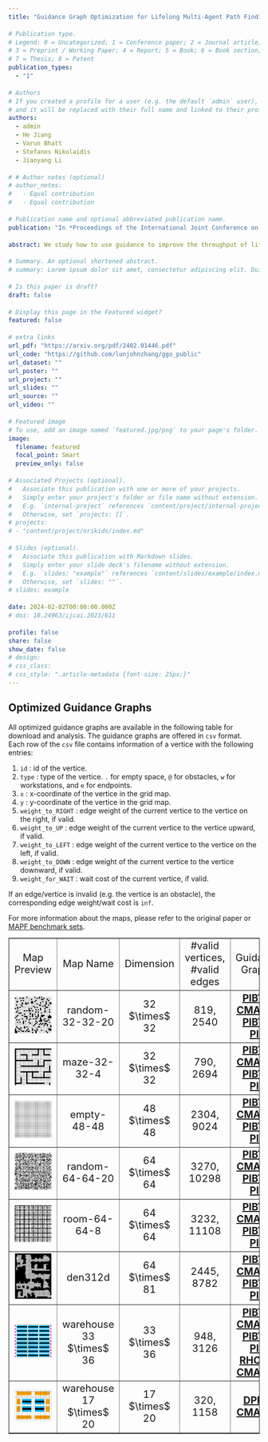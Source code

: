 ```yaml
---
title: "Guidance Graph Optimization for Lifelong Multi-Agent Path Finding"

# Publication type.
# Legend: 0 = Uncategorized; 1 = Conference paper; 2 = Journal article;
# 3 = Preprint / Working Paper; 4 = Report; 5 = Book; 6 = Book section;
# 7 = Thesis; 8 = Patent
publication_types:
  - "1"

# Authors
# If you created a profile for a user (e.g. the default `admin` user), write the username (folder name) here
# and it will be replaced with their full name and linked to their profile.
authors:
  - admin
  - He Jiang
  - Varun Bhatt
  - Stefanos Nikolaidis
  - Jiaoyang Li

# # Author notes (optional)
# author_notes:
#   - Equal contribution
#   - Equal contribution

# Publication name and optional abbreviated publication name.
publication: "In *Proceedings of the International Joint Conference on Artificial Intelligence (IJCAI), August 03–09, Jeju, Korea*"

abstract: We study how to use guidance to improve the throughput of lifelong Multi-Agent Path Finding (MAPF). Previous studies have demonstrated that, while incorporating guidance, such as highways, can accelerate MAPF algorithms, this often results in a trade-off with solution quality. In addition, how to generate good guidance automatically remains largely unexplored, with current methods falling short of surpassing manually designed ones. In this work, we introduce the guidance graph as a versatile representation of guidance for lifelong MAPF, framing Guidance Graph Optimization as the task of optimizing its edge weights. We present two GGO algorithms to automatically generate guidance for arbitrary lifelong MAPF algorithms and maps. The first method directly optimizes edge weights, while the second method optimizes an update model capable of generating edge weights. Empirically, we show that (1) our guidance graphs improve the throughput of three representative lifelong MAPF algorithms in eight benchmark maps, and (2) our update model can generate guidance graphs for as large as $93 \times 91$ maps and as many as 3,000 agents.

# Summary. An optional shortened abstract.
# summary: Lorem ipsum dolor sit amet, consectetur adipiscing elit. Duis posuere tellus ac convallis placerat. Proin tincidunt magna sed ex sollicitudin condimentum.

# Is this paper is draft?
draft: false

# Display this page in the Featured widget?
featured: false

# extra links
url_pdf: "https://arxiv.org/pdf/2402.01446.pdf"
url_code: "https://github.com/lunjohnzhang/ggo_public"
url_dataset: ""
url_poster: ""
url_project: ""
url_slides: ""
url_source: ""
url_video: ""

# Featured image
# To use, add an image named `featured.jpg/png` to your page's folder.
image:
  filename: featured
  focal_point: Smart
  preview_only: false

# Associated Projects (optional).
#   Associate this publication with one or more of your projects.
#   Simply enter your project's folder or file name without extension.
#   E.g. `internal-project` references `content/project/internal-project/index.md`.
#   Otherwise, set `projects: []`.
# projects:
# - "content/project/nrikids/index.md"

# Slides (optional).
#   Associate this publication with Markdown slides.
#   Simply enter your slide deck's filename without extension.
#   E.g. `slides: "example"` references `content/slides/example/index.md`.
#   Otherwise, set `slides: ""`.
# slides: example

date: 2024-02-02T00:00:00.000Z
# doi: 10.24963/ijcai.2023/611

profile: false
share: false
show_date: false
# design:
# css_class:
# css_style: ".article-metadata {font-size: 25px;}"
---
```


<style>
    .no-scroll {
        overflow: hidden;
    }
    table {
        width: 100%;
        border-collapse: collapse;
    }
    td, th {
        width: 20%;
        text-align: center;
        vertical-align: middle;
        font-size: 20px;
    }
    .img-fit {
        width: 100%; /* Adjust width as needed */
        height: auto;
    }
</style>


## **Optimized Guidance Graphs**

All optimized guidance graphs are available in the following table for download and analysis. The guidance graphs are offered in `csv` format. Each row of the `csv` file contains information of a vertice with the following entries:

1. `id` : id of the vertice.
2. `type` : type of the vertice. `.` for empty space, `@` for obstacles, `w` for workstations, and `e` for endpoints.
3. `x` : x-coordinate of the vertice in the grid map.
4. `y` : y-coordinate of the vertice in the grid map.
5. `weight_to_RIGHT` : edge weight of the current vertice to the vertice on the right, if valid.
6. `weight_to_UP` : edge weight of the current vertice to the vertice upward, if valid.
7. `weight_to_LEFT` : edge weight of the current vertice to the vertice on the left, if valid.
8. `weight_to_DOWN` : edge weight of the current vertice to the vertice downward, if valid.
9.  `weight_for_WAIT` : wait cost of the current vertice, if valid.

If an edge/vertice is invalid (e.g. the vertice is an obstacle), the corresponding edge weight/wait cost is `inf`.

For more information about the maps, please refer to the original paper or [MAPF benchmark sets](http://mapf.info/index.php/Main/Benchmarks).


<table border="1px" class="no-scroll">
    <tr>
        <td> Map Preview </td>
        <td> Map Name </td>
        <td> Dimension </td>
        <td> #valid vertices, #valid edges </td>
        <td> Guidance Graphs </td>
    </tr>
    <tr>
        <td> <img src="maps/random-32-32-20.png" class="img-fit"></td>
        <td style="vertical-align: middle;"> random-32-32-20 </td>
        <td style="vertical-align: middle;"> 32 $\times$ 32 </td>
        <td style="vertical-align: middle;"> 819, 2540</td>
        <td style="vertical-align: middle;">
            <strong><u><a href="g_graph/pibt_random_cma-es_32x32_400_agents_four-way-move.csv" download> PIBT + CMA-ES</a></u><br></strong>
            <strong><u><a href="g_graph/pibt_random_cma-es_piu-transfer_32x32_400_agents_four-way-move.csv" download> PIBT + PIU </a></u></strong>
        </td>
    </tr>
    <tr>
        <td> <img src="maps/maze-32-32-4.png" class="img-fit"></td>
        <td style="vertical-align: middle;"> maze-32-32-4 </td>
        <td style="vertical-align: middle;"> 32 $\times$ 32 </td>
        <td style="vertical-align: middle;"> 790, 2694</td>
        <td style="vertical-align: middle;">
            <strong><u><a href="g_graph/pibt_maze-32-32-4_cma-es_400_agents_four-way-move_g_graph.csv" download> PIBT + CMA-ES</a></u><br></strong>
            <strong><u><a href="g_graph/pibt_maze-32-32-4_cma-es-piu_400_agents_four-way-move_g_graph.csv" download> PIBT + PIU </a></u></strong>
        </td>
    </tr>
    <tr>
        <td> <img src="maps/empty-48-48.png" class="img-fit"></td>
        <td style="vertical-align: middle;"> empty-48-48 </td>
        <td style="vertical-align: middle;"> 48 $\times$ 48 </td>
        <td style="vertical-align: middle;"> 2304, 9024</td>
        <td style="vertical-align: middle;">
            <strong><u><a href="g_graph/pibt_empty-48-48_cma-es_1000_agents_four-way-move_g_graph.csv" download> PIBT + CMA-ES</a></u><br></strong>
            <strong><u><a href="g_graph/pibt_empty-48-48_cma-es-piu_1000_agents_four-way-move_g_graph.csv" download> PIBT + PIU </a></u></strong>
        </td>
    </tr>
    <tr>
        <td> <img src="maps/random-64-64-20.png" class="img-fit"></td>
        <td style="vertical-align: middle;"> random-64-64-20 </td>
        <td style="vertical-align: middle;"> 64 $\times$ 64 </td>
        <td style="vertical-align: middle;"> 3270, 10298</td>
        <td style="vertical-align: middle;">
            <strong><u><a href="g_graph/pibt_random-64-64-20_cma-es_1500_agents_four-way-move_g_graph.csv" download> PIBT + CMA-ES</a></u><br></strong>
            <strong><u><a href="g_graph/pibt_random-64-64-20_cma-es-piu_1500_agents_four-way-move_g_graph.csv" download> PIBT + PIU </a></u></strong>
        </td>
    </tr>
    <tr>
        <td><img src="maps/room-64-64-8.png" class="img-fit"></td>
        <td style="vertical-align: middle;"> room-64-64-8 </td>
        <td style="vertical-align: middle;"> 64 $\times$ 64 </td>
        <td style="vertical-align: middle;"> 3232, 11108 </td>
        <td style="vertical-align: middle;">
            <strong><u><a href="g_graph/pibt_room_cma-es_64x64_1500_agents_four-way-move.csv" download> PIBT + CMA-ES</a></u><br></strong>
            <strong><u><a href="g_graph/pibt_room_cma-es-piu-transfer_64x64_1500_agents_four-way-move.json.csv" download> PIBT + PIU </a></u></strong>
        </td>
    </tr>
    <tr>
        <td> <img src="maps/den312d.png" class="img-fit"></td>
        <td style="vertical-align: middle;"> den312d </td>
        <td style="vertical-align: middle;"> 64 $\times$ 81 </td>
        <td style="vertical-align: middle;"> 2445, 8782</td>
        <td style="vertical-align: middle;">
            <strong><u><a href="g_graph/pibt_den312d_cma-es_1200_agents_four-way-move_g_graph.csv" download> PIBT + CMA-ES</a></u><br></strong>
            <strong><u><a href="g_graph/pibt_den312d_cma-es-piu_1200_agents_four-way-move_g_graph.csv" download> PIBT + PIU </a></u></strong>
        </td>
    </tr>
    <tr>
        <td><img src="maps/kiva_large_w_mode.png" class="img-fit"></td>
        <td style="vertical-align: middle;"> warehouse 33 $\times$ 36 </td>
        <td style="vertical-align: middle;"> 33 $\times$ 36 </td>
        <td style="vertical-align: middle;"> 948, 3126 </td>
        <td style="vertical-align: middle;">
            <strong><u><a href="g_graph/pibt_warehouse-33x36_w_mode_cma-es_400_agents_four-way-move.csv" download> PIBT + CMA-ES</a></u><br></strong>
            <strong><u><a href="g_graph/pibt_warehouse-33x36_w_mode_cma-es-piu-transfer_400_agents_four-way-move.csv" download> PIBT + PIU </a></u><br></strong>
            <strong><u><a href="g_graph/kiva_33x36_human_cma-es_opt_220_agents.csv" download> RHCR + CMA-ES</a></u><br></strong>
        </td>
    </tr>
    <tr>
        <td><img src="maps/kiva_small_r_mode.png" class="img-fit"></td>
        <td style="vertical-align: middle;"> warehouse 17 $\times$ 20 </td>
        <td style="vertical-align: middle;"> 17 $\times$ 20 </td>
        <td style="vertical-align: middle;"> 320, 1158 </td>
        <td style="vertical-align: middle;">
            <strong><u><a href="g_graph/kiva_dpp_17x20_human_cma-es_opt_88_agents.csv" download> DPP + CMA-ES</a></u><br></strong>
        </td>
    </tr>
</table>
